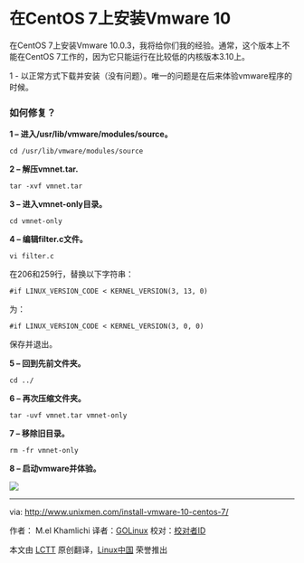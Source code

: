在CentOS 7上安装Vmware 10
================================================================================
在CentOS 7上安装Vmware 10.0.3，我将给你们我的经验。通常，这个版本上不能在CentOS 7工作的，因为它只能运行在比较低的内核版本3.10上。

1 - 以正常方式下载并安装（没有问题）。唯一的问题是在后来体验vmware程序的时候。

### 如何修复？ ###

**1 – 进入/usr/lib/vmware/modules/source。**

    cd /usr/lib/vmware/modules/source

**2 – 解压vmnet.tar.**

    tar -xvf vmnet.tar

**3 – 进入vmnet-only目录。**

    cd vmnet-only

**4 – 编辑filter.c文件。**

    vi filter.c

在206和259行，替换以下字符串：

    #if LINUX_VERSION_CODE < KERNEL_VERSION(3, 13, 0)

为：

    #if LINUX_VERSION_CODE < KERNEL_VERSION(3, 0, 0)

保存并退出。

**5 – 回到先前文件夹。**

    cd ../

**6 – 再次压缩文件夹。**

    tar -uvf vmnet.tar vmnet-only

**7 – 移除旧目录。**

    rm -fr vmnet-only

**8 – 启动vmware并体验。**

![](http://180016988.r.cdn77.net/wp-content/uploads/2014/09/Selection_008.png)

--------------------------------------------------------------------------------

via: http://www.unixmen.com/install-vmware-10-centos-7/

作者： M.el Khamlichi
译者：[GOLinux](https://github.com/GOLinux)
校对：[校对者ID](https://github.com/校对者ID)

本文由 [LCTT](https://github.com/LCTT/TranslateProject) 原创翻译，[Linux中国](http://linux.cn/) 荣誉推出
